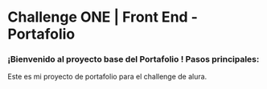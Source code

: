 # Challenge ONE | Front End -  Portafolio

### ¡Bienvenido al proyecto base del Portafolio ! Pasos principales:
Este es mi proyecto de portafolio para el challenge de alura.